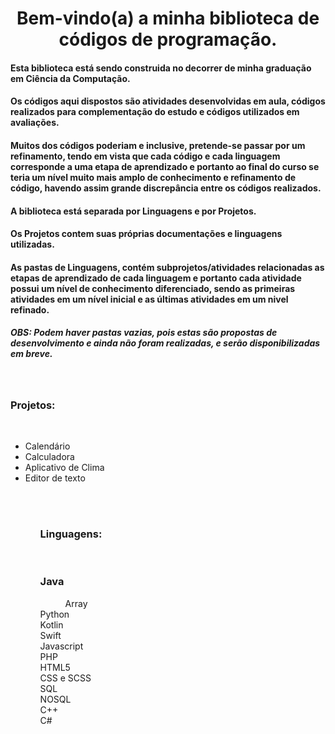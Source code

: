 <h1 align="center">Bem-vindo(a) a minha biblioteca de códigos de programação.</h1>
<h4>Esta biblioteca está sendo construida no decorrer de minha graduação em Ciência da Computação.</h4>
<h4>Os códigos aqui dispostos são atividades desenvolvidas em aula, códigos realizados para complementação do estudo e códigos utilizados em avaliações.</h4>
<h4>Muitos dos códigos poderiam e inclusive, pretende-se passar por um refinamento, tendo em vista que cada código e cada linguagem corresponde a uma etapa de aprendizado e portanto ao final do curso se teria um nível muito mais amplo de conhecimento e refinamento de código, havendo assim grande discrepância entre os códigos realizados.</h4>
<h4>A biblioteca está separada por Linguagens e por Projetos.</h4>
<h4>Os Projetos contem suas próprias documentações e linguagens utilizadas.</h4>
<h4>As pastas de Linguagens, contém subprojetos/atividades relacionadas as etapas de aprendizado de cada linguagem e portanto cada atividade possui um nível de conhecimento diferenciado, sendo as primeiras atividades em um nível inicial e as últimas atividades em um nivel refinado.</h4>
<h5>OBS: Podem haver pastas vazias, pois estas são propostas de desenvolvimento e ainda não foram realizadas, e serão disponibilizadas em breve.</h5>
<br>
<h3>Projetos:</h3>
<br>
<ul>
  <li>Calendário</li>
  <li>Calculadora</li>
  <li>Aplicativo de Clima</li>
  <li>Editor de texto</li>
<ul>
<br>
<br>
<h3>Linguagens:</h3>
<br>
<dl>
  <dt><h3>Java</h3></dt>
  <dd>Array</dd>
  <dt>Python</dt>
  <dt>Kotlin</dt>
  <dt>Swift</dt>
  <dt>Javascript</dt>
  <dt>PHP</dt>
  <dt>HTML5</dt>
  <dt>CSS e SCSS</dt>
  <dt>SQL</dt>
  <dt>NOSQL</dt>
  <dt>C++</dt>
  <dt>C#</dt>
</dl>
